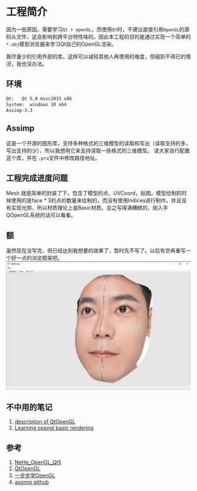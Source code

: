 # 工程简介
因为一些原因，需要学习`Qt + openGL`，而使用`Qt`时，不建议直接引用`OpenGL`的源码头文件，这会影响到跨平台特性啥的。因此本工程的目的是通过实现一个简单的`*.obj`模型浏览器来学习Qt自己的OpenGL渲染。

我尽量少的引用外部的库，这样可以减轻其他人再使用的难度，但碰到不得已的情况，我也没办法。

## 环境
```
Qt:   Qt 5.8 msvc2015 x86
System:  windows 10 x64
Assimp-3.3
```

## Assimp
这是一个开源的图形库，支持多种格式的三维模型的读取和写出（读取支持的多，写出支持的少），所以我想用它来支持读取一些格式的三维模型。
请大家自行配置这个库，并在 `.pro`文件中修改路径地址。

## 工程完成进度问题
Mesh 就是简单的封装了下，包含了模型的点、UVCoord，贴图。模型绘制的时候使用的是face * 3的点的数量来绘制的，而没有使用Indices进行制作。并且没有实现光照，所以材质理论上是Basic材质。总之写得满糟糕的，刚入手QOpenGL系统的话可以看看。

## 额
虽然现在没写完，但已经达到我想要的效果了，暂时先不写了。以后有空再重写一个好一点的浏览框架吧。
![预览图](doc/images/效果截图1.jpg)

## 不中用的笔记
1. [description of QtOpenGL](doc/description_of_qtOpenGL.md)
2. [Learning opengl basic rendering](doc/Learning_opengl_basic_rendering.md)

## 参考
1. [NeHe_OpenGL_Qt5](https://github.com/cwc1987/NeHe_OpenGL_Qt5)
2. [QtOpenGL](https://github.com/TReed0803/QtOpenGL)
3. [一步步学OpenGL](http://blog.csdn.net/column/details/13062.html)
4. [assimp github](https://github.com/assimp/assimp)
